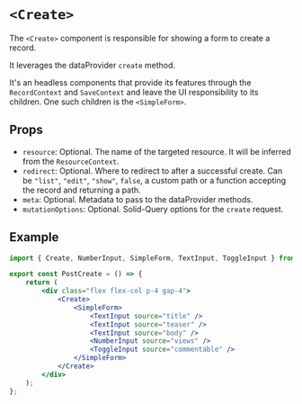 # `<Create>`

The `<Create>` component is responsible for showing a form to create a record.

It leverages the dataProvider `create` method.

It's an headless components that provide its features through the `RecordContext` and `SaveContext` and leave the UI responsibility to its children. One such children is the `<SimpleForm>`.

## Props

- `resource`: Optional. The name of the targeted resource. It will be inferred from the `ResourceContext`.
- `redirect`: Optional. Where to redirect to after a successful create. Can be `"list"`, `"edit"`, `"show"`, `false`, a custom path or a function accepting the record and returning a path.
- `meta`: Optional. Metadata to pass to the dataProvider methods.
- `mutationOptions`: Optional. Solid-Query options for the `create` request.

## Example

```jsx
import { Create, NumberInput, SimpleForm, TextInput, ToggleInput } from '@solid-admin/admin';

export const PostCreate = () => {
	return (
		<div class="flex flex-col p-4 gap-4">
			<Create>
				<SimpleForm>
					<TextInput source="title" />
					<TextInput source="teaser" />
					<TextInput source="body" />
					<NumberInput source="views" />
					<ToggleInput source="commentable" />
				</SimpleForm>
			</Create>
		</div>
	);
};
```